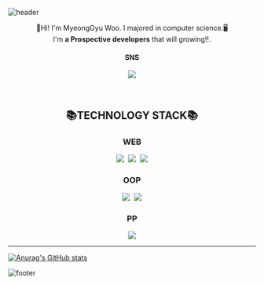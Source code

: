 ![header](https://capsule-render.vercel.app/api?type=waving&color=9BC3FF&height=250&section=header&text=Myeong%20Code&fontSize=60&animation=fadeIn&fontColor=FFFFFF)
<p align="center">
  🙌Hi! I'm MyeongGyu Woo. I majored in computer science.🖥</br> 
  I'm <strong>a Prospective developers</strong> that will growing‼.
</p>
<h4 align="center">SNS</h4>
<p align="center"><a href="https://www.instagram.com/woo__m_98/"><img src="https://img.shields.io/badge/Instagram-E4405F?style=flat-square&logo=Instagram&logoColor=white"/></a>
</p>
</br>
<h2 align="center">📚TECHNOLOGY STACK📚</h2>

<h3 align="center">WEB</h3>
<p align="center"><img src="https://img.shields.io/badge/HTML5-E34F26?style=flat-square&logo=Html5&logoColor=white"/>&nbsp <img src="https://img.shields.io/badge/CSS3-1572B6?style=flat-square&logo=Css3&logoColor=white"/>&nbsp <img src="https://img.shields.io/badge/JavaScript-F7DF1E?style=flat-square&logo=JavaScript&logoColor=black"/></p>


<h3 align="center">OOP</h3>
<p align="center"><img src="https://img.shields.io/badge/Java-007396C?style=flat-square&logo=Java&logoColor=white"/>&nbsp <img src="https://img.shields.io/badge/C++-00599C?style=flat-square&logo=C%2B%2B&logoColor=white"/> </p>


<h3 align="center">PP</h3>
<p align="center"><img src="https://img.shields.io/badge/C-A8B9CC?style=flat-square&logo=C&logoColor=black"/> </p>

***

[![Anurag's GitHub stats](https://github-readme-stats.vercel.app/api?username=myeongcode&theme=city_lights&show_icons=true)](https://github.com/myeongcode)




![footer](https://capsule-render.vercel.app/api?type=waving&color=9BC3FF&height=100&section=footer)

<!--
**myeongcode/myeongcode** is a ✨ _special_ ✨ repository because its `README.md` (this file) appears on your GitHub profile.
https://capsule-render.vercel.app/api?
Here are some ideas to get you started:

배지 및 로고 생성코드 form
<img src="https://img.shields.io/badge/<LABEL>-<MESSAGE>-<COLOR>">

-->
